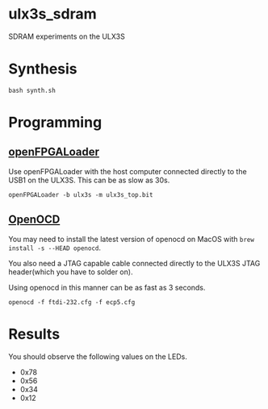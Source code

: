 # ulx3s_sdram
SDRAM experiments on the ULX3S

# Synthesis

``bash synth.sh``

# Programming
## [openFPGALoader](https://github.com/trabucayre/openFPGALoader)
Use openFPGALoader with the host computer connected
directly to the USB1 on the ULX3S. This can be as slow
as 30s.

``openFPGALoader -b ulx3s -m ulx3s_top.bit``

## [OpenOCD](http://openocd.org/getting-openocd/)
You may need to install the latest version of openocd
on MacOS with ``brew install -s --HEAD openocd``.

You also need a JTAG capable cable connected
directly to the ULX3S JTAG header(which you have to
solder on).

Using openocd in this manner can be as fast as 3 seconds.

``openocd -f ftdi-232.cfg -f ecp5.cfg``

# Results

You should observe the following values on the LEDs.

 - 0x78
 - 0x56
 - 0x34
 - 0x12 